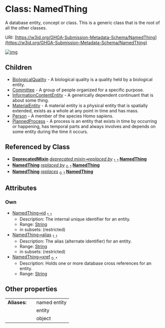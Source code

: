 
# Class: NamedThing


A database entity, concept or class. This is a generic class that is the root of all the other classes.

URI: [https://w3id.org/GHGA-Submission-Metadata-Schema/NamedThing](https://w3id.org/GHGA-Submission-Metadata-Schema/NamedThing)


[![img](https://yuml.me/diagram/nofunky;dir:TB/class/[PlannedProcess],[Person],[DeprecatedMixin]-%20replaced%20by%201..1>[NamedThing&#124;id:string;alias:string;xref:string%20*],[DeprecatedMixin]-%20replaced%20by(i)%200..1>[NamedThing],[NamedThing]^-[PlannedProcess],[NamedThing]^-[Person],[NamedThing]^-[MaterialEntity],[NamedThing]^-[InformationContentEntity],[NamedThing]^-[Committee],[NamedThing]^-[BiologicalQuality],[MaterialEntity],[InformationContentEntity],[DeprecatedMixin],[Committee],[BiologicalQuality])](https://yuml.me/diagram/nofunky;dir:TB/class/[PlannedProcess],[Person],[DeprecatedMixin]-%20replaced%20by%201..1>[NamedThing&#124;id:string;alias:string;xref:string%20*],[DeprecatedMixin]-%20replaced%20by(i)%200..1>[NamedThing],[NamedThing]^-[PlannedProcess],[NamedThing]^-[Person],[NamedThing]^-[MaterialEntity],[NamedThing]^-[InformationContentEntity],[NamedThing]^-[Committee],[NamedThing]^-[BiologicalQuality],[MaterialEntity],[InformationContentEntity],[DeprecatedMixin],[Committee],[BiologicalQuality])

## Children

 * [BiologicalQuality](BiologicalQuality.md) - A biological quality is a quality held by a biological entity.
 * [Committee](Committee.md) - A group of people organized for a specific purpose.
 * [InformationContentEntity](InformationContentEntity.md) - A generically dependent continuant that is about some thing.
 * [MaterialEntity](MaterialEntity.md) - A material entity is a physical entity that is spatially extended, exists as a whole at any point in time and has mass.
 * [Person](Person.md) - A member of the species Homo sapiens.
 * [PlannedProcess](PlannedProcess.md) - A process is an entity that exists in time by occurring or happening, has temporal parts and always involves and depends on some entity during the time it occurs.

## Referenced by Class

 *  **[DeprecatedMixin](DeprecatedMixin.md)** *[deprecated mixin➞replaced by](deprecated_mixin_replaced_by.md)*  <sub>1..1</sub>  **[NamedThing](NamedThing.md)**
 *  **[NamedThing](NamedThing.md)** *[replaced by](replaced_by.md)*  <sub>0..1</sub>  **[NamedThing](NamedThing.md)**
 *  **[NamedThing](NamedThing.md)** *[replaces](replaces.md)*  <sub>0..1</sub>  **[NamedThing](NamedThing.md)**

## Attributes


### Own

 * [NamedThing➞id](named_thing_id.md)  <sub>1..1</sub>
     * Description: The internal unique identifier for an entity.
     * Range: [String](types/String.md)
     * in subsets: (restricted)
 * [NamedThing➞alias](named_thing_alias.md)  <sub>1..1</sub>
     * Description: The alias (alternate identifier) for an entity.
     * Range: [String](types/String.md)
     * in subsets: (restricted)
 * [NamedThing➞xref](named_thing_xref.md)  <sub>0..\*</sub>
     * Description: Holds one or more database cross references for an entity.
     * Range: [String](types/String.md)

## Other properties

|              |     |              |
| ------------ | --- | ------------ |
| **Aliases:** |     | named entity |
|              |     | entity       |
|              |     | object       |

